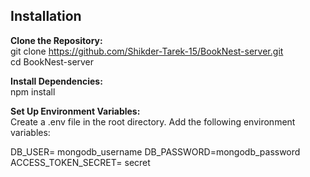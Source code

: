 ## Installation
**Clone the Repository:** <br>
  git clone https://github.com/Shikder-Tarek-15/BookNest-server.git <br>
  cd BookNest-server

**Install Dependencies:** <br>
  npm install

**Set Up Environment Variables:** <br>
Create a .env file in the root directory.
Add the following environment variables:

DB_USER= mongodb_username
DB_PASSWORD=mongodb_password
ACCESS_TOKEN_SECRET= secret

